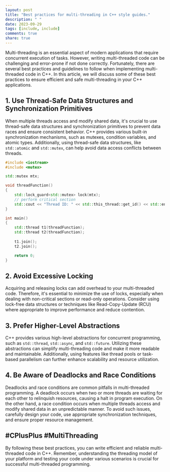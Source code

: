 ```yaml
---
layout: post
title: "Best practices for multi-threading in C++ style guides."
description: " "
date: 2023-09-29
tags: [include, include]
comments: true
share: true
---
```


Multi-threading is an essential aspect of modern applications that require concurrent execution of tasks. However, writing multi-threaded code can be challenging and error-prone if not done correctly. Fortunately, there are several best practices and guidelines to follow when implementing multi-threaded code in C++. In this article, we will discuss some of these best practices to ensure efficient and safe multi-threading in your C++ applications.

## 1. Use Thread-Safe Data Structures and Synchronization Primitives

When multiple threads access and modify shared data, it's crucial to use thread-safe data structures and synchronization primitives to prevent data races and ensure consistent behavior. C++ provides various built-in synchronization mechanisms, such as mutexes, condition variables, and atomic types. Additionally, using thread-safe data structures, like `std::atomic` and `std::mutex`, can help avoid data access conflicts between threads.

```cpp
#include <iostream>
#include <mutex>

std::mutex mtx;

void threadFunction()
{
    std::lock_guard<std::mutex> lock(mtx);
    // perform critical section
    std::cout << "Thread ID: " << std::this_thread::get_id() << std::endl;
}

int main()
{
    std::thread t1(threadFunction);
    std::thread t2(threadFunction);
    
    t1.join();
    t2.join();

    return 0;
}
```

## 2. Avoid Excessive Locking

Acquiring and releasing locks can add overhead to your multi-threaded code. Therefore, it's essential to minimize the use of locks, especially when dealing with non-critical sections or read-only operations. Consider using lock-free data structures or techniques like Read-Copy-Update (RCU) where appropriate to improve performance and reduce contention.

## 3. Prefer Higher-Level Abstractions

C++ provides various high-level abstractions for concurrent programming, such as `std::thread`, `std::async`, and `std::future`. Utilizing these abstractions can simplify multi-threading code and make it more readable and maintainable. Additionally, using features like thread pools or task-based parallelism can further enhance scalability and resource utilization.

## 4. Be Aware of Deadlocks and Race Conditions

Deadlocks and race conditions are common pitfalls in multi-threaded programming. A deadlock occurs when two or more threads are waiting for each other to relinquish resources, causing a halt in program execution. On the other hand, a race condition occurs when multiple threads access and modify shared data in an unpredictable manner. To avoid such issues, carefully design your code, use appropriate synchronization techniques, and ensure proper resource management.

## #CPlusPlus #MultiThreading

By following these best practices, you can write efficient and reliable multi-threaded code in C++. Remember, understanding the threading model of your platform and testing your code under various scenarios is crucial for successful multi-threaded programming.